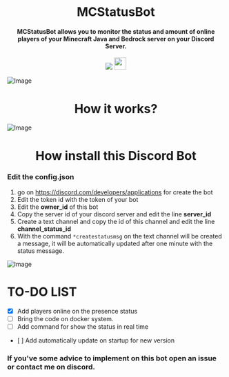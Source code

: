 <h1 align="center">MCStatusBot</h1>
<h4 align="center">MCStatusBot allows you to monitor the status and amount of online players of your Minecraft Java and Bedrock server on your Discord Server.</h3>

<p align="center">
    <a href="https://discord.superkali.me" alt="Discord">
        <img src="https://img.shields.io/discord/789598666796695602?label=Discord&logo=Discord&logoColor=white&style=for-the-badge" /></a>
    <a href="https://www.python.org" alt="Python 3.9" >
        <img src="http://ForTheBadge.com/images/badges/made-with-python.svg" / height="28"></a>
</p>


![Image](https://cdn.superkali.me/118279684777896/botstats.png)

<h1 align="center">How it works?</h1>

![Image](https://cdn.superkali.me/118279684777896/botstats.gif)

<h1 align="center">How install this Discord Bot</h1>

### Edit the config.json
1. go on https://discord.com/developers/applications for create the bot
2. Edit the token id with the token of your bot
3. Edit the **owner_id** of this bot
4. Copy the server id of your discord server and edit the line **server_id**
5. Create a text channel and copy the id of this channel and edit the line **channel_status_id**
6. With the command ```*createstatusmsg``` on the text channel will be created a message, it will be automatically updated after one minute with the status message.

![Image](https://cdn.superkali.me/118279684777896/botconfignew.png)


# TO-DO LIST
- [x] Add players online on the presence status
- [ ] Bring the code on docker system.
- [ ] Add command for show the status in real time
- [ ] Add automatically update on startup for new version



### If you've some advice to implement on this bot open an issue or contact me on discord.
